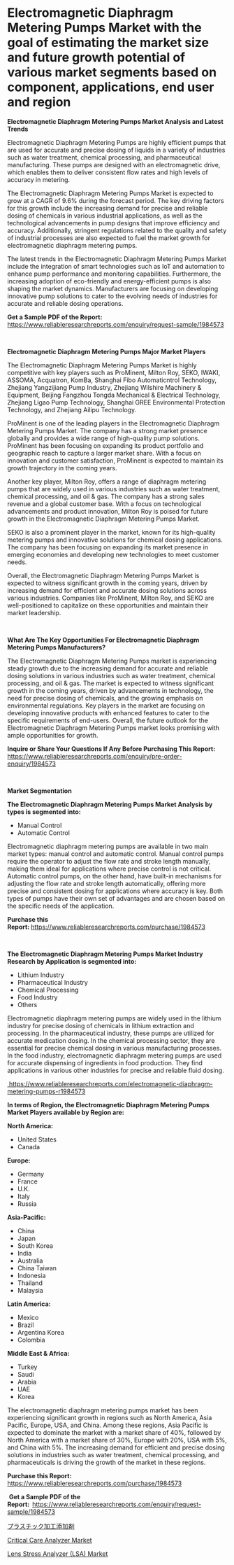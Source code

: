 <p><h1>Electromagnetic Diaphragm Metering Pumps Market with the goal of estimating the market size and future growth potential of various market segments based on component, applications, end user and region</h1></p><p><strong>Electromagnetic Diaphragm Metering Pumps Market Analysis and Latest Trends</strong></p>
<p><p>Electromagnetic Diaphragm Metering Pumps are highly efficient pumps that are used for accurate and precise dosing of liquids in a variety of industries such as water treatment, chemical processing, and pharmaceutical manufacturing. These pumps are designed with an electromagnetic drive, which enables them to deliver consistent flow rates and high levels of accuracy in metering.</p><p>The Electromagnetic Diaphragm Metering Pumps Market is expected to grow at a CAGR of 9.6% during the forecast period. The key driving factors for this growth include the increasing demand for precise and reliable dosing of chemicals in various industrial applications, as well as the technological advancements in pump designs that improve efficiency and accuracy. Additionally, stringent regulations related to the quality and safety of industrial processes are also expected to fuel the market growth for electromagnetic diaphragm metering pumps.</p><p>The latest trends in the Electromagnetic Diaphragm Metering Pumps Market include the integration of smart technologies such as IoT and automation to enhance pump performance and monitoring capabilities. Furthermore, the increasing adoption of eco-friendly and energy-efficient pumps is also shaping the market dynamics. Manufacturers are focusing on developing innovative pump solutions to cater to the evolving needs of industries for accurate and reliable dosing operations.</p></p>
<p><strong>Get a Sample PDF of the Report:&nbsp;</strong> <a href="https://www.reliableresearchreports.com/enquiry/request-sample/1984573">https://www.reliableresearchreports.com/enquiry/request-sample/1984573</a></p>
<p>&nbsp;</p>
<p><strong>Electromagnetic Diaphragm Metering Pumps Major Market Players</strong></p>
<p><p>The Electromagnetic Diaphragm Metering Pumps Market is highly competitive with key players such as ProMinent, Milton Roy, SEKO, IWAKI, ASSOMA, Acquatron, KomBa, Shanghai Fibo Automaticntrol Technology, Zhejiang Yangzijiang Pump Industry, Zhejiang Wilshire Machinery & Equipment, Beijing Fangzhou Tongda Mechanical & Electrical Technology, Zhejiang Ligao Pump Technology, Shanghai GREE Environmental Protection Technology, and Zhejiang Ailipu Technology.</p><p>ProMinent is one of the leading players in the Electromagnetic Diaphragm Metering Pumps Market. The company has a strong market presence globally and provides a wide range of high-quality pump solutions. ProMinent has been focusing on expanding its product portfolio and geographic reach to capture a larger market share. With a focus on innovation and customer satisfaction, ProMinent is expected to maintain its growth trajectory in the coming years.</p><p>Another key player, Milton Roy, offers a range of diaphragm metering pumps that are widely used in various industries such as water treatment, chemical processing, and oil & gas. The company has a strong sales revenue and a global customer base. With a focus on technological advancements and product innovation, Milton Roy is poised for future growth in the Electromagnetic Diaphragm Metering Pumps Market.</p><p>SEKO is also a prominent player in the market, known for its high-quality metering pumps and innovative solutions for chemical dosing applications. The company has been focusing on expanding its market presence in emerging economies and developing new technologies to meet customer needs.</p><p>Overall, the Electromagnetic Diaphragm Metering Pumps Market is expected to witness significant growth in the coming years, driven by increasing demand for efficient and accurate dosing solutions across various industries. Companies like ProMinent, Milton Roy, and SEKO are well-positioned to capitalize on these opportunities and maintain their market leadership.</p></p>
<p>&nbsp;</p>
<p><strong>What Are The Key Opportunities For Electromagnetic Diaphragm Metering Pumps Manufacturers?</strong></p>
<p><p>The Electromagnetic Diaphragm Metering Pumps market is experiencing steady growth due to the increasing demand for accurate and reliable dosing solutions in various industries such as water treatment, chemical processing, and oil & gas. The market is expected to witness significant growth in the coming years, driven by advancements in technology, the need for precise dosing of chemicals, and the growing emphasis on environmental regulations. Key players in the market are focusing on developing innovative products with enhanced features to cater to the specific requirements of end-users. Overall, the future outlook for the Electromagnetic Diaphragm Metering Pumps market looks promising with ample opportunities for growth.</p></p>
<p><strong>Inquire or Share Your Questions If Any Before Purchasing This Report:</strong> <a href="https://www.reliableresearchreports.com/enquiry/pre-order-enquiry/1984573">https://www.reliableresearchreports.com/enquiry/pre-order-enquiry/1984573</a></p>
<p>&nbsp;</p>
<p><strong>Market Segmentation</strong></p>
<p><strong>The Electromagnetic Diaphragm Metering Pumps Market Analysis by types is segmented into:</strong></p>
<p><ul><li>Manual Control</li><li>Automatic Control</li></ul></p>
<p><p>Electromagnetic diaphragm metering pumps are available in two main market types: manual control and automatic control. Manual control pumps require the operator to adjust the flow rate and stroke length manually, making them ideal for applications where precise control is not critical. Automatic control pumps, on the other hand, have built-in mechanisms for adjusting the flow rate and stroke length automatically, offering more precise and consistent dosing for applications where accuracy is key. Both types of pumps have their own set of advantages and are chosen based on the specific needs of the application.</p></p>
<p><strong>Purchase this Report:&nbsp;</strong><a href="https://www.reliableresearchreports.com/purchase/1984573">https://www.reliableresearchreports.com/purchase/1984573</a></p>
<p>&nbsp;</p>
<p><strong>The Electromagnetic Diaphragm Metering Pumps Market Industry Research by Application is segmented into:</strong></p>
<p><ul><li>Lithium Industry</li><li>Pharmaceutical Industry</li><li>Chemical Processing</li><li>Food Industry</li><li>Others</li></ul></p>
<p><p>Electromagnetic diaphragm metering pumps are widely used in the lithium industry for precise dosing of chemicals in lithium extraction and processing. In the pharmaceutical industry, these pumps are utilized for accurate medication dosing. In the chemical processing sector, they are essential for precise chemical dosing in various manufacturing processes. In the food industry, electromagnetic diaphragm metering pumps are used for accurate dispensing of ingredients in food production. They find applications in various other industries for precise and reliable fluid dosing.</p></p>
<p><a href="https://www.reliableresearchreports.com/electromagnetic-diaphragm-metering-pumps-r1984573">&nbsp;https://www.reliableresearchreports.com/electromagnetic-diaphragm-metering-pumps-r1984573</a></p>
<p><strong>In terms of Region, the Electromagnetic Diaphragm Metering Pumps Market Players available by Region are:</strong></p>
<p>
    <p> <strong> North America: </strong>
        <ul>
            <li>United States</li>
            <li>Canada</li>
        </ul>
        </p> 
    <p> <strong> Europe: </strong>
        <ul>
            <li>Germany</li>
            <li>France</li>
            <li>U.K.</li>
            <li>Italy</li>
            <li>Russia</li>
        </ul>
        </p> 
    <p> <strong> Asia-Pacific: </strong>
        <ul>
            <li>China</li>
            <li>Japan</li>
            <li>South Korea</li>
            <li>India</li>
            <li>Australia</li>
            <li>China Taiwan</li>
            <li>Indonesia</li>
            <li>Thailand</li>
            <li>Malaysia</li>
        </ul>
        </p> 
    <p> <strong> Latin America: </strong>
        <ul>
            <li>Mexico</li>
            <li>Brazil</li>
            <li>Argentina Korea</li>
            <li>Colombia</li>
        </ul>
        </p> 
    <p> <strong> Middle East & Africa: </strong>
        <ul>
            <li>Turkey</li>
            <li>Saudi</li>
            <li>Arabia</li>
            <li>UAE</li>
            <li>Korea</li>
        </ul>
    </p>
    </p>
<p><p>The electromagnetic diaphragm metering pumps market has been experiencing significant growth in regions such as North America, Asia Pacific, Europe, USA, and China. Among these regions, Asia Pacific is expected to dominate the market with a market share of 40%, followed by North America with a market share of 30%, Europe with 20%, USA with 5%, and China with 5%. The increasing demand for efficient and precise dosing solutions in industries such as water treatment, chemical processing, and pharmaceuticals is driving the growth of the market in these regions.</p></p>
<p><strong>Purchase this Report: </strong><a href="https://www.reliableresearchreports.com/purchase/1984573">https://www.reliableresearchreports.com/purchase/1984573</a></p>
<p>&nbsp;<strong>Get a Sample PDF of the Report:&nbsp;&nbsp;</strong><a href="https://www.reliableresearchreports.com/enquiry/request-sample/1984573">https://www.reliableresearchreports.com/enquiry/request-sample/1984573</a></p>
<p><strong></strong></p>
<p><p><a href="https://github.com/TysonKub/Market-Research-Report-List-1/blob/main/6466023165179.md">プラスチック加工添加剤</a></p><p><a href="https://www.linkedin.com/pulse/critical-care-analyzer-market-overview-global-trends-future-prospects-fzruc">Critical Care Analyzer Market</a></p><p><a href="https://www.linkedin.com/pulse/comprehensive-analysis-global-lens-stress-analyzer-lsa-market-ymd5c">Lens Stress Analyzer (LSA) Market</a></p></p>